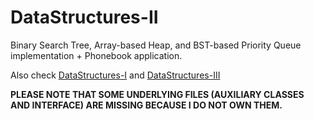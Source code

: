 # DataStructures-II
Binary Search Tree, Array-based Heap, and BST-based Priority Queue implementation + Phonebook application.

Also check [DataStructures-I](https://github.com/waleedbaroudi/DataStructures-I) and [DataStructures-III](https://github.com/waleedbaroudi/DataStructures-III)

**PLEASE NOTE THAT SOME UNDERLYING FILES (AUXILIARY CLASSES AND INTERFACE) ARE MISSING BECAUSE I DO NOT OWN THEM.**
